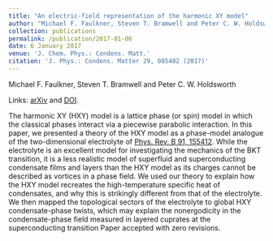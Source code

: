 ```yaml
---
title: "An electric-field representation of the harmonic XY model"
author: "Michael F. Faulkner, Steven T. Bramwell and Peter C. W. Holdsworth"
collection: publications
permalink: /publication/2017-01-06
date: 6 January 2017
venue: 'J. Chem. Phys.: Condens. Matt.'
citation: 'J. Phys.: Condens. Matter 29, 085402 (2017)'
---
```


Michael F. Faulkner, Steven T. Bramwell and Peter C. W. Holdsworth

Links: [arXiv](https://arxiv.org/abs/1610.06692) and [DOI](http://doi.org/10.1088/1361-648X/aa523f).

The harmonic XY (HXY) model is a lattice phase (or spin) model in which the classical phases interact via a piecewise parabolic interaction. In this paper, we presented a theory of the HXY model as a phase-model analogue of the two-dimensional electrolyte of [Phys. Rev. B  91, 155412](/publication/2015-04-10).  While the electrolyte is an excellent model for investigating the mechanics of the BKT transition, it is a less realistic model of superfluid and superconducting condensate films and layers than the HXY model as its charges cannot be described as vortices in a phase field. We used our theory to explain how the HXY model recreates the high-temperature specific heat of condensates, and why this is strikingly different from that of the electrolyte. We then mapped the topological sectors of the electrolyte to global HXY condensate-phase twists, which may explain the nonergodicity in the condensate-phase field measured in layered cuprates at the superconducting transition Paper accepted with zero revisions.
